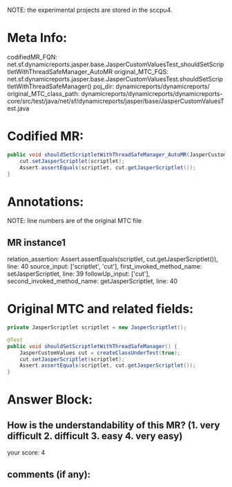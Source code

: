 NOTE: the experimental projects are stored in the sccpu4.

# Meta Info:
codifiedMR_FQN:
net.sf.dynamicreports.jasper.base.JasperCustomValuesTest_shouldSetScriptletWithThreadSafeManager_AutoMR
original_MTC_FQS:
net.sf.dynamicreports.jasper.base.JasperCustomValuesTest.shouldSetScriptletWithThreadSafeManager()
poj_dir:
dynamicreports/dynamicreports/
original_MTC_class_path:
dynamicreports/dynamicreports/dynamicreports-core/src/test/java/net/sf/dynamicreports/jasper/base/JasperCustomValuesTest.java

# Codified MR:
```java
public void shouldSetScriptletWithThreadSafeManager_AutoMR(JasperCustomValues cut, JasperScriptlet scriptlet) {
    cut.setJasperScriptlet(scriptlet);
    Assert.assertEquals(scriptlet, cut.getJasperScriptlet());
}
```

# Annotations:
NOTE: line numbers are of the original MTC file
## MR instance1
relation_assertion: Assert.assertEquals(scriptlet, cut.getJasperScriptlet()), line: 40 
source_input: ['scriptlet', 'cut'], first_invoked_method_name: setJasperScriptlet, line: 39 
followUp_input: ['cut'], second_invoked_method_name: getJasperScriptlet, line: 40 


# Original MTC and related fields:
```java
private JasperScriptlet scriptlet = new JasperScriptlet();

@Test
public void shouldSetScriptletWithThreadSafeManager() {
    JasperCustomValues cut = createClassUnderTest(true);
    cut.setJasperScriptlet(scriptlet);
    Assert.assertEquals(scriptlet, cut.getJasperScriptlet());
}

```


# Answer Block: 
## How is the understandability of this MR? (1. very difficult 2. difficult 3. easy 4. very easy)
your score: 4
 
## comments (if any): 
```txt

```